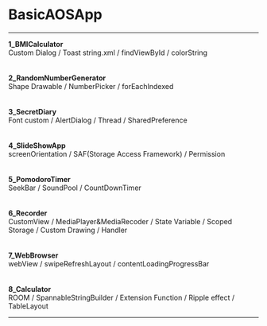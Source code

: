 # BasicAOSApp
___

**1_BMICalculator**</br>
Custom Dialog / Toast string.xml / findViewById / colorString</br>
<br></br>
**2_RandomNumberGenerator**</br>
Shape Drawable / NumberPicker / forEachIndexed</br>
<br></br>
**3_SecretDiary**</br>
Font custom / AlertDialog / Thread / SharedPreference</br>
<br></br>
**4_SlideShowApp**</br>
screenOrientation / SAF(Storage Access Framework) / Permission</br>
<br></br>
**5_PomodoroTimer**</br>
SeekBar / SoundPool / CountDownTimer</br>
<br></br>
**6_Recorder**</br>
CustomView / MediaPlayer&MediaRecoder / State Variable / Scoped Storage / Custom Drawing / Handler</br>
<br></br>
**7_WebBrowser**</br>
webView / swipeRefreshLayout / contentLoadingProgressBar</br>
<br></br>
**8_Calculator**</br>
ROOM / SpannableStringBuilder / Extension Function / Ripple effect / TableLayout</br>

---

